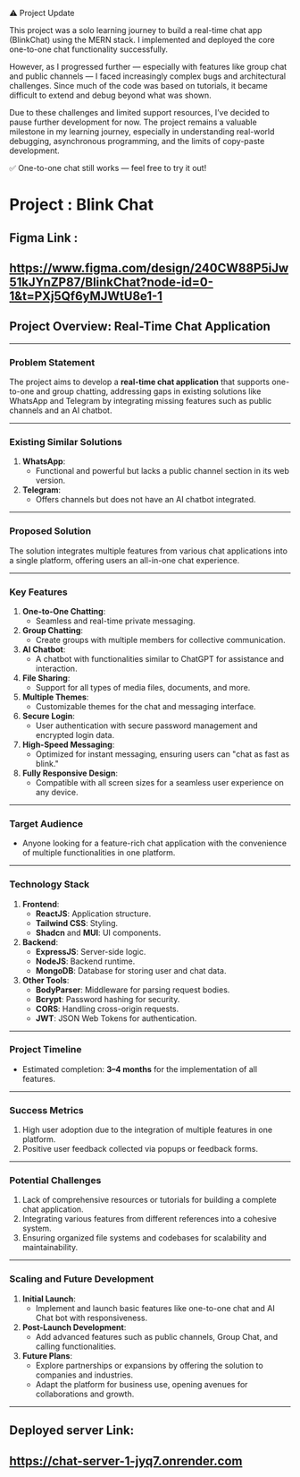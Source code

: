 ⚠️ Project Update

This project was a solo learning journey to build a real-time chat app (BlinkChat) using the MERN stack. I implemented and deployed the core one-to-one chat functionality successfully.

However, as I progressed further — especially with features like group chat and public channels — I faced increasingly complex bugs and architectural challenges. Since much of the code was based on tutorials, it became difficult to extend and debug beyond what was shown.

Due to these challenges and limited support resources, I’ve decided to pause further development for now. The project remains a valuable milestone in my learning journey, especially in understanding real-world debugging, asynchronous programming, and the limits of copy-paste development.

✅ One-to-one chat still works — feel free to try it out!

# **Project : Blink Chat**

## **Figma Link :**
## **https://www.figma.com/design/240CW88P5iJw51kJYnZP87/BlinkChat?node-id=0-1&t=PXj5Qf6yMJWtU8e1-1**


## Project Overview: Real-Time Chat Application

---

### **Problem Statement**

The project aims to develop a **real-time chat application** that supports one-to-one and group chatting, addressing gaps in existing solutions like WhatsApp and Telegram by integrating missing features such as public channels and an AI chatbot.

---

### **Existing Similar Solutions**

1. **WhatsApp**:
    - Functional and powerful but lacks a public channel section in its web version.
2. **Telegram**:
    - Offers channels but does not have an AI chatbot integrated.

---

### **Proposed Solution**

The solution integrates multiple features from various chat applications into a single platform, offering users an all-in-one chat experience.

---

### **Key Features**

1. **One-to-One Chatting**:
    - Seamless and real-time private messaging.
2. **Group Chatting**:
    - Create groups with multiple members for collective communication.
3. **AI Chatbot**:
    - A chatbot with functionalities similar to ChatGPT for assistance and interaction.
4. **File Sharing**:
    - Support for all types of media files, documents, and more.
5. **Multiple Themes**:
    - Customizable themes for the chat and messaging interface.
6. **Secure Login**:
    - User authentication with secure password management and encrypted login data.
7. **High-Speed Messaging**:
    - Optimized for instant messaging, ensuring users can "chat as fast as blink."
8. **Fully Responsive Design**:
    - Compatible with all screen sizes for a seamless user experience on any device.
---

### **Target Audience**

- Anyone looking for a feature-rich chat application with the convenience of multiple functionalities in one platform.

---

### **Technology Stack**

1. **Frontend**:
    - **ReactJS**: Application structure.
    - **Tailwind CSS**: Styling.
    - **Shadcn** and **MUI**: UI components.
2. **Backend**:
    - **ExpressJS**: Server-side logic.
    - **NodeJS**: Backend runtime.
    - **MongoDB**: Database for storing user and chat data.
3. **Other Tools**:
    - **BodyParser**: Middleware for parsing request bodies.
    - **Bcrypt**: Password hashing for security.
    - **CORS**: Handling cross-origin requests.
    - **JWT**: JSON Web Tokens for authentication.

---

### **Project Timeline**

- Estimated completion: **3–4 months** for the implementation of all features.

---

### **Success Metrics**

1. High user adoption due to the integration of multiple features in one platform.
2. Positive user feedback collected via popups or feedback forms.

---

### **Potential Challenges**

1. Lack of comprehensive resources or tutorials for building a complete chat application.
2. Integrating various features from different references into a cohesive system.
3. Ensuring organized file systems and codebases for scalability and maintainability.

---

### **Scaling and Future Development**

1. **Initial Launch**:
    - Implement and launch basic features like one-to-one chat and AI Chat bot with responsiveness.
2. **Post-Launch Development**:
    - Add advanced features such as public channels, Group Chat, and calling functionalities.
3. **Future Plans**:
    - Explore partnerships or expansions by offering the solution to companies and industries.
    - Adapt the platform for business use, opening avenues for collaborations and growth.

---

## Deployed server Link:
## https://chat-server-1-jyq7.onrender.com
